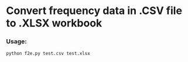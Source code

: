 # Convert frequency data in .CSV file to .XLSX workbook

### Usage:

    python f2e.py test.csv test.xlsx

